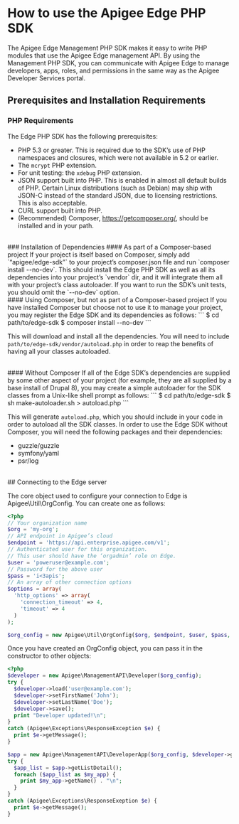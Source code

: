 # How to use the Apigee Edge PHP SDK
The Apigee Edge Management PHP SDK makes it easy to write PHP modules that use the Apigee Edge management API. By using the Management PHP SDK, you can communicate with Apigee Edge to manage developers, apps, roles, and permissions in the same way as the Apigee Developer Services portal.
## Prerequisites and Installation Requirements
### PHP Requirements
The Edge PHP SDK has the following prerequisites:
- PHP 5.3 or greater. This is required due to the SDK’s use of PHP namespaces and closures, which were not available in 5.2 or earlier.
- The `mcrypt` PHP extension.
- For unit testing: the `xdebug` PHP extension.
- JSON support built into PHP. This is enabled in almost all default builds of PHP. Certain Linux distributions (such as Debian) may ship with JSON-C instead of the standard JSON, due to licensing restrictions. This is also acceptable.
- CURL support built into PHP.
- (Recommended) Composer, https://getcomposer.org/, should be installed and in your path.

</br>
### Installation of Dependencies
#### As part of a Composer-based project
If your project is itself based on Composer, simply add `“apigee/edge-sdk”` to your project’s composer.json file and run `composer install --no-dev`.  This should install the Edge PHP SDK as well as all its dependencies into your project’s `vendor` dir, and it will integrate them all with your project’s class autoloader. If you want to run the SDK’s unit tests, you should omit the `--no-dev` option.

</br>
#### Using Composer, but not as part of a Composer-based project
If you have installed Composer but choose not to use it to manage your project, you may register the Edge SDK and its dependencies as follows:
```
$ cd path/to/edge-sdk
$ composer install --no-dev
```

This will download and install all the dependencies. You will need to include `path/to/edge-sdk/vendor/autoload.php` in order to reap the benefits of having all your classes autoloaded.

</br>
#### Without Composer
If all of the Edge SDK’s dependencies are supplied by some other aspect of your project (for example, they are all supplied by a base install of Drupal 8), you may create a simple autoloader for the SDK classes from a Unix-like shell prompt as follows:
```
$ cd path/to/edge-sdk
$ sh make-autoloader.sh > autoload.php
```

This will generate `autoload.php`, which you should include in your code in order to autoload all the SDK classes.
In order to use the Edge SDK without Composer, you will need the following packages and their dependencies:
- guzzle/guzzle
- symfony/yaml
- psr/log

</br>
## Connecting to the Edge server

The core object used to configure your connection to Edge is Apigee\Util\OrgConfig.  You can create one as follows:
```php
<?php
// Your organization name
$org = 'my-org';
// API endpoint in Apigee’s cloud
$endpoint = 'https://api.enterprise.apigee.com/v1';
// Authenticated user for this organization.
// This user should have the ‘orgadmin’ role on Edge.
$user = 'poweruser@example.com';
// Password for the above user
$pass = 'i<3apis';
// An array of other connection options
$options = array(
  'http_options' => array(
    'connection_timeout' => 4,
    'timeout' => 4
  )
);

$org_config = new Apigee\Util\OrgConfig($org, $endpoint, $user, $pass, $options);
```

Once you have created an OrgConfig object, you can pass it in the constructor to other objects:

```php
<?php
$developer = new Apigee\ManagementAPI\Developer($org_config);
try {
  $developer->load('user@example.com');
  $developer->setFirstName('John');
  $developer->setLastName('Doe');
  $developer->save();
  print "Developer updated!\n";
}
catch (Apigee\Exceptions\ResponseException $e) {
  print $e->getMessage();
}

$app = new Apigee\ManagementAPI\DeveloperApp($org_config, $developer->getEmail());
try {
  $app_list = $app->getListDetail();
  foreach ($app_list as $my_app) {
    print $my_app->getName() . "\n";
  }
}
catch (Apigee\Exceptions\ResponseExeption $e) {
  print $e->getMessage();
}
```
